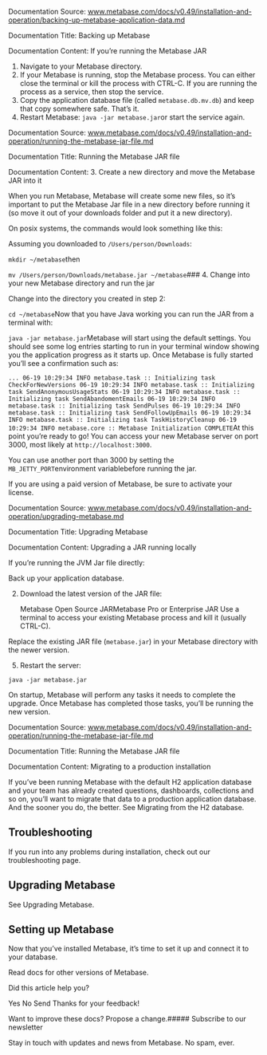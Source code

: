 Documentation Source:
www.metabase.com/docs/v0.49/installation-and-operation/backing-up-metabase-application-data.md

Documentation Title:
Backing up Metabase

Documentation Content:
If you’re running the Metabase JAR

1. Navigate to your Metabase directory.
2. If your Metabase is running, stop the Metabase process. You can either close the terminal or kill the process with CTRL-C. If you are running the process as a service, then stop the service.
3. Copy the application database file (called `metabase.db.mv.db`) and keep that copy somewhere safe. That’s it.
4. Restart Metabase: `java -jar metabase.jar`or start the service again.



Documentation Source:
www.metabase.com/docs/v0.49/installation-and-operation/running-the-metabase-jar-file.md

Documentation Title:
Running the Metabase JAR file

Documentation Content:
3. Create a new directory and move the Metabase JAR into it

When you run Metabase, Metabase will create some new files, so it’s important to put the Metabase Jar file in a new directory before running it (so move it out of your downloads folder and put it a new directory).

On posix systems, the commands would look something like this:

Assuming you downloaded to `/Users/person/Downloads`:

`mkdir ~/metabase`then

`mv /Users/person/Downloads/metabase.jar ~/metabase`### 4. Change into your new Metabase directory and run the jar

Change into the directory you created in step 2:

`cd ~/metabase`Now that you have Java working you can run the JAR from a terminal with:

`java -jar metabase.jar`Metabase will start using the default settings. You should see some log entries starting to run in your terminal window showing you the application progress as it starts up. Once Metabase is fully started you’ll see a confirmation such as:

`...
06-19 10:29:34 INFO metabase.task :: Initializing task CheckForNewVersions
06-19 10:29:34 INFO metabase.task :: Initializing task SendAnonymousUsageStats
06-19 10:29:34 INFO metabase.task :: Initializing task SendAbandomentEmails
06-19 10:29:34 INFO metabase.task :: Initializing task SendPulses
06-19 10:29:34 INFO metabase.task :: Initializing task SendFollowUpEmails
06-19 10:29:34 INFO metabase.task :: Initializing task TaskHistoryCleanup
06-19 10:29:34 INFO metabase.core :: Metabase Initialization COMPLETE`At this point you’re ready to go! You can access your new Metabase server on port 3000, most likely at `http://localhost:3000`.

You can use another port than 3000 by setting the `MB_JETTY_PORT`environment variablebefore running the jar.

If you are using a paid version of Metabase, be sure to activate your license.



Documentation Source:
www.metabase.com/docs/v0.49/installation-and-operation/upgrading-metabase.md

Documentation Title:
Upgrading Metabase

Documentation Content:
Upgrading a JAR running locally

If you’re running the JVM Jar file directly:

Back up your application database.

2. Download the latest version of the JAR file:


	Metabase Open Source JARMetabase Pro or Enterprise JAR
Use a terminal to access your existing Metabase process and kill it (usually CTRL-C).

Replace the existing JAR file (`metabase.jar`) in your Metabase directory with the newer version.

5. Restart the server:

`java -jar metabase.jar`

On startup, Metabase will perform any tasks it needs to complete the upgrade. Once Metabase has completed those tasks, you’ll be running the new version.



Documentation Source:
www.metabase.com/docs/v0.49/installation-and-operation/running-the-metabase-jar-file.md

Documentation Title:
Running the Metabase JAR file

Documentation Content:
Migrating to a production installation

If you’ve been running Metabase with the default H2 application database and your team has already created questions, dashboards, collections and so on, you’ll want to migrate that data to a production application database. And the sooner you do, the better. See Migrating from the H2 database.

Troubleshooting
---------------

If you run into any problems during installation, check out our troubleshooting page.

Upgrading Metabase
------------------

See Upgrading Metabase.

Setting up Metabase
-------------------

Now that you’ve installed Metabase, it’s time to set it up and connect it to your database.

Read docs for other versions of Metabase.
 

Did this article help you?
 

Yes
 No
 Send
 Thanks for your feedback!

Want to improve these docs? Propose a change.##### Subscribe to our newsletter

Stay in touch with updates and news from Metabase. No spam, ever.



